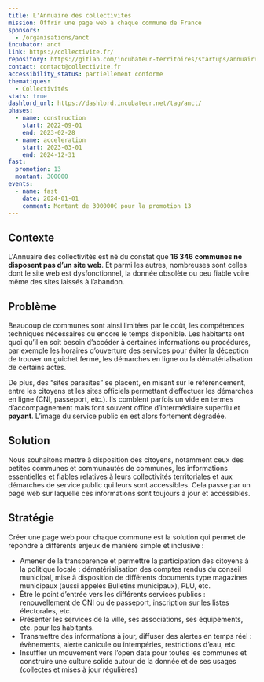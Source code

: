 ```yaml
---
title: L'Annuaire des collectivités
mission: Offrir une page web à chaque commune de France
sponsors:
  - /organisations/anct
incubator: anct
link: https://collectivite.fr/
repository: https://gitlab.com/incubateur-territoires/startups/annuaire-des-collectivites
contact: contact@collectivite.fr
accessibility_status: partiellement conforme
thematiques:
  - Collectivités
stats: true
dashlord_url: https://dashlord.incubateur.net/tag/anct/
phases:
  - name: construction
    start: 2022-09-01
    end: 2023-02-28
  - name: acceleration
    start: 2023-03-01
    end: 2024-12-31
fast:
  promotion: 13
  montant: 300000
events:
  - name: fast
    date: 2024-01-01
    comment: Montant de 300000€ pour la promotion 13
---
```

## Contexte

L﻿'Annuaire des collectivités est né du constat que **16 346 communes ne disposent pas d’un site web**. Et parmi les autres, nombreuses sont celles dont le site web est dysfonctionnel, la donnée obsolète ou peu fiable voire même des sites laissés à l’abandon.

## Problème

Beaucoup de communes sont ainsi limitées par le coût, les compétences techniques nécessaires ou encore le temps disponible. Les habitants ont quoi qu’il en soit besoin d’accéder à certaines informations ou procédures, par exemple les horaires d’ouverture des services pour éviter la déception de trouver un guichet fermé, les démarches en ligne ou la dématérialisation de certains actes.

De plus, des “sites parasites” se placent, en misant sur le référencement, entre les citoyens et les sites officiels permettant d’effectuer les démarches en ligne (CNI, passeport, etc.). Ils comblent parfois un vide en termes d’accompagnement mais font souvent office d’intermédiaire superflu et **payant**. L’image du service public en est alors fortement dégradée.

## Solution

Nous souhaitons mettre à disposition des citoyens, notamment ceux des petites communes et communautés de communes, les informations essentielles et fiables relatives à leurs collectivités territoriales et aux démarches de service public qui leurs sont accessibles. Cela passe par un page web sur laquelle ces informations sont toujours à jour et accessibles.

## Stratégie

Créer une page web pour chaque commune est la solution qui permet de répondre à différents enjeux de manière simple et inclusive : 

* Amener de la transparence et permettre la participation des citoyens à la politique locale : dématérialisation des comptes rendus du conseil municipal, mise à disposition de différents documents type magazines municipaux (aussi appelés Bulletins municipaux), PLU, etc.   
* Être le point d’entrée vers les différents services publics : renouvellement de CNI ou de passeport, inscription sur les listes électorales, etc.
* Présenter les services de la ville, ses associations, ses équipements, etc. pour les habitants.
* Transmettre des informations à jour, diffuser des alertes en temps réel : évènements, alerte canicule ou intempéries, restrictions d’eau, etc. 
* Insuffler un mouvement vers l’open data pour toutes les communes et construire une culture solide autour de la donnée et de ses usages (collectes et mises à jour régulières)